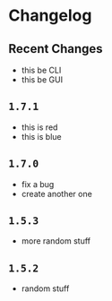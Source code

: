 # Changelog

## Recent Changes

- this be CLI
- this be GUI

## `1.7.1`

- this is red
- this is blue

## `1.7.0`

- fix a bug
- create another one

## `1.5.3`

- more random stuff

## `1.5.2`

- random stuff

